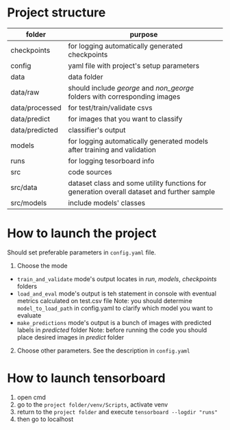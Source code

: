 # Project structure

| **folder**     | **purpose**                                                                                |
|----------------|--------------------------------------------------------------------------------------------|
| checkpoints    | for logging automatically generated checkpoints                                            |
| config         | yaml file with project's setup parameters                                                  |
| data           | data folder                                                                                |
| data/raw       | should include _george_ and _non_george_ <br/> folders with corresponding images           |
| data/processed | for test/train/validate csvs                                                               |
| data/predict   | for images that you want to classify                                                       |
| data/predicted | classifier's output                                                                        |
| models         | for logging automatically generated models after training and validation                   |
| runs           | for logging tesorboard info                                                                |
| src            | code sources                                                                               |
| src/data       | dataset class and some utility functions for generation overall dataset and further sample |
| src/models     | include models' classes                                                                    |

# How to launch the project

Should set preferable parameters in `config.yaml` file. 

1. Choose the mode
  *  `train_and_validate` mode's output locates in _run_, _models_, _checkpoints_ folders
  *  `load_and_eval` mode's output is teh statement in console with eventual metrics calculated on test.csv file
      Note: you should determine `model_to_load_path` in config.yaml to clarify which model you want to evaluate
  *  `make_predictions` mode's output is a bunch of images with predicted labels in _predicted_ folder
      Note: before running the code you should place desired images in _predict_ folder
2. Choose other parameters. See the description in `config.yaml`

# How to launch tensorboard
 
1. open cmd
2. go to the `project folder/venv/Scripts`, activate venv 
3. return to the `project folder` and execute `tensorboard --logdir "runs"`
4. then go to localhost
